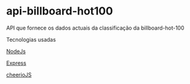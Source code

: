 # api-billboard-hot100
API que fornece os dados actuais da classificação da billboard-hot-100

Tecnologias usadas

[NodeJs](https://nodejs.org/en/docs/)

[Express](https://expressjs.com/)

[cheerioJS](https://cheerio.js.org/)
